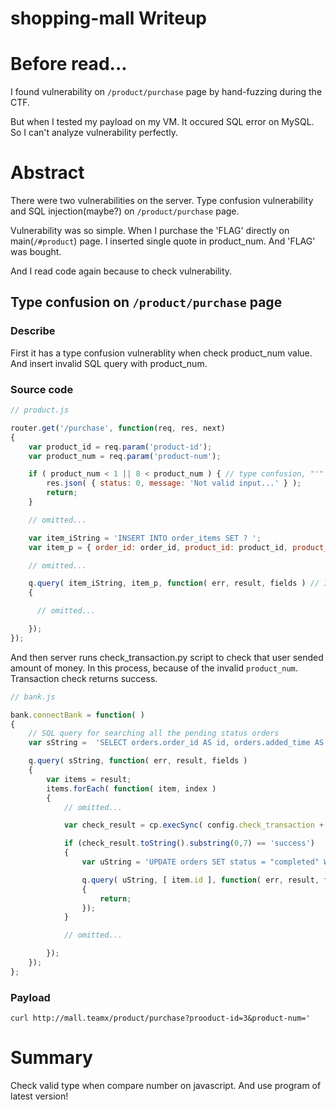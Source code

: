 shopping-mall Writeup
===========

# Before read...
I found vulnerability on `/product/purchase` page by hand-fuzzing during the CTF.

But when I tested my payload on my VM. It occured SQL error on MySQL.
So I can't analyze vulnerability perfectly.

# Abstract
There were two vulnerabilities on the server.
Type confusion vulnerability and SQL injection(maybe?) on `/product/purchase` page.

Vulnerability was so simple. When I purchase the 'FLAG' directly on main(`/#product`) page.
I inserted single quote in product_num. And 'FLAG' was bought.

And I read code again because to check vulnerability.

## Type confusion on `/product/purchase` page
### Describe
First it has a type confusion vulnerablity when check product_num value.
And insert invalid SQL query with product_num.

### Source code
```js
// product.js

router.get('/purchase', function(req, res, next)
{
    var product_id = req.param('product-id');
    var product_num = req.param('product-num');

    if ( product_num < 1 || 8 < product_num ) { // type confusion, "'" is valid number
        res.json( { status: 0, message: 'Not valid input...' } );
        return;
    }

    // omitted...

    var item_iString = 'INSERT INTO order_items SET ? ';
    var item_p = { order_id: order_id, product_id: product_id, product_num: product_num };

    // omitted...

    q.query( item_iString, item_p, function( err, result, fields ) // It successfully inserted query on CTF. But error has occured on my VM.
    {

      // omitted...

    });
});
```

And then server runs check_transaction.py script to check that user sended amount of money.
In this process, because of the invalid `product_num`. Transaction check returns success.

```js
// bank.js

bank.connectBank = function( )
{
    // SQL query for searching all the pending status orders
    var sString =  'SELECT orders.order_id AS id, orders.added_time AS time, orders.bank_account AS account, orders.bank_pw AS pw, SUM( order_items.product_num * products.price ) AS amount FROM ( orders JOIN order_items ) JOIN products ON ( orders.order_id = order_items.order_id ) AND ( order_items.product_id = products.product_id ) WHERE orders.status = "pending" GROUP BY orders.order_id ';

    q.query( sString, function( err, result, fields )
    {
        var items = result;
        items.forEach( function( item, index )
        {
            // omitted...

            var check_result = cp.execSync( config.check_transaction + ' ' + ipaddr + ' ' + item.account + ' ' + item.pw + ' ' + item.amount ); // Maybe item.amount will be 0 when SQL injection is successed.

            if (check_result.toString().substring(0,7) == 'success')
            {
                var uString = 'UPDATE orders SET status = "completed" WHERE order_id = ? ';

                q.query( uString, [ item.id ], function( err, result, fields )
                {
                    return;
                });
            }

            // omitted...

        });
    });
};
```

### Payload
`curl http://mall.teamx/product/purchase?prooduct-id=3&product-num='`

# Summary
Check valid type when compare number on javascript.
And use program of latest version!
